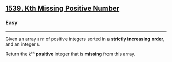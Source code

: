<h2><a href="https://leetcode.com/problems/kth-missing-positive-number/">1539. Kth Missing Positive Number</a></h2><h3>Easy</h3><hr><div>
<p>
Given an array <code>arr</code> of positive integers sorted in a <strong>strictly increasing order</strong>, and an integer <code>k</code>.

Return the <code>k<sup>th</sup></code> <strong>positive</strong> integer that is <strong>missing</strong> from this array.
</p>

</div>